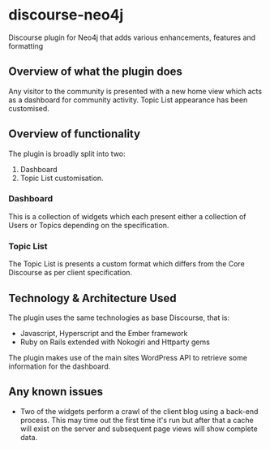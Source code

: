 # discourse-neo4j

Discourse plugin for Neo4j that adds various enhancements, features and formatting

## Overview of what the plugin does

Any visitor to the community is presented with a new home view which acts as a dashboard for community activity.  Topic List appearance has been customised.

## Overview of functionality

The plugin is broadly split into two:

1. Dashboard
2. Topic List customisation.

### Dashboard

This is a collection of widgets which each present either a collection of Users or Topics depending on the specification.


### Topic List

The Topic List is presents a custom format which differs from the Core Discourse as per client specification.

## Technology & Architecture Used

The plugin uses the same technologies as base Discourse, that is:

- Javascript, Hyperscript and the Ember framework
- Ruby on Rails extended with Nokogiri and Httparty gems

The plugin makes use of the main sites WordPress API to retrieve some information for the dashboard.

## Any known issues

- Two of the widgets perform a crawl of the client blog using a back-end process.  This may time out the first time it's run but after that a cache will exist on the server and subsequent page views will show complete data.
